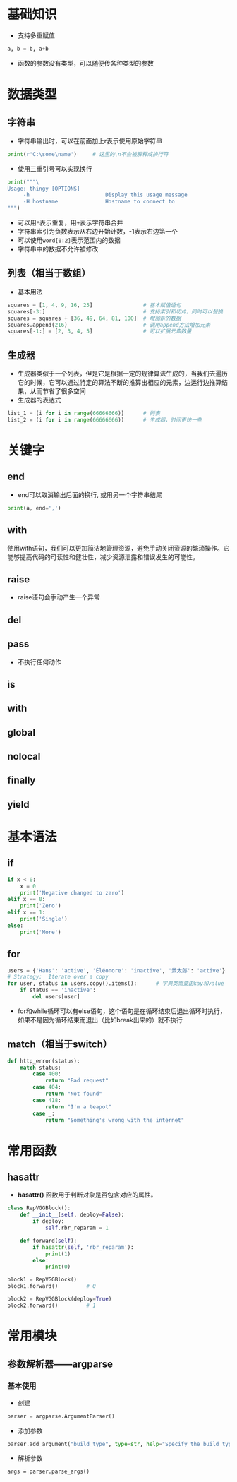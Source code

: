 # 基础知识
- 支持多重赋值
```python
a, b = b, a+b
```
- 函数的参数没有类型，可以随便传各种类型的参数



# 数据类型
## 字符串
- 字符串输出时，可以在前面加上r表示使用原始字符串
```python
print(r'C:\some\name')     # 这里的\n不会被解释成换行符
```
- 使用三重引号可以实现换行
```python
print("""\
Usage: thingy [OPTIONS]
     -h                        Display this usage message
     -H hostname               Hostname to connect to
""")
```
- 可以用`*`表示重复，用`+`表示字符串合并
- 字符串索引为负数表示从右边开始计数，-1表示右边第一个
- 可以使用`word[0:2]`表示范围内的数据
- 字符串中的数据不允许被修改

## 列表（相当于数组）
- 基本用法
```python
squares = [1, 4, 9, 16, 25]                # 基本赋值语句
squares[-3:]                               # 支持索引和切片，同时可以替换
squares = squares + [36, 49, 64, 81, 100]  # 增加新的数据
squares.append(216)                        # 调用append方法增加元素
squares[-1:] = [2, 3, 4, 5]                # 可以扩展元素数量
```



## 生成器
- 生成器类似于一个列表，但是它是根据一定的规律算法生成的，当我们去遍历它的时候，它可以通过特定的算法不断的推算出相应的元素，边运行边推算结果，从而节省了很多空间
- 生成器的表达式
```python
list_1 = [i for i in range(66666666)]      # 列表
list_2 = (i for i in range(66666666))      # 生成器，时间更快一些
```












# 关键字
## end
- end可以取消输出后面的换行, 或用另一个字符串结尾
```python
print(a, end=',')
```
## with
使用with语句，我们可以更加简洁地管理资源，避免手动关闭资源的繁琐操作。它能够提高代码的可读性和健壮性，减少资源泄露和错误发生的可能性。











## raise
- raise语句会手动产生一个异常

## del


## pass
- 不执行任何动作

## is


## with


## global

## nolocal

## finally

## yield


# 基本语法
## if
```python
if x < 0:
	x = 0
    print('Negative changed to zero')
elif x == 0:
    print('Zero')
elif x == 1:
    print('Single')
else:
    print('More')
```
## for
```python
users = {'Hans': 'active', 'Éléonore': 'inactive', '景太郎': 'active'}
# Strategy:  Iterate over a copy
for user, status in users.copy().items():      # 字典类需要由kay和value
    if status == 'inactive':
        del users[user]
```
- for和while循环可以有else语句，这个语句是在循环结束后退出循环时执行，如果不是因为循环结束而退出（比如break出来的）就不执行
## match（相当于switch）
```python
def http_error(status):
    match status:
        case 400:
            return "Bad request"
        case 404:
            return "Not found"
        case 418:
            return "I'm a teapot"
        case _:
            return "Something's wrong with the internet"
```






# 常用函数
## hasattr
- **hasattr()** 函数用于判断对象是否包含对应的属性。
```python
class RepVGGBlock():
    def __init__(self, deploy=False):
        if deploy:
            self.rbr_reparam = 1

    def forward(self):
        if hasattr(self, 'rbr_reparam'):
            print(1)
        else:
            print(0)

block1 = RepVGGBlock()
block1.forward()         # 0

block2 = RepVGGBlock(deploy=True)
block2.forward()         # 1
```
















# 常用模块
## 参数解析器——argparse
### 基本使用
- 创建
```python
parser = argparse.ArgumentParser()
```
- 添加参数
```python
parser.add_argument("build_type", type=str, help="Specify the build type")
```
- 解析参数
```
args = parser.parse_args()
```

